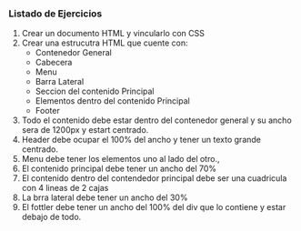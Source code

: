 ### Listado de Ejercicios

1. Crear un documento HTML y vincularlo con CSS
2. Crear una estrucutra HTML que cuente con:
    * Contenedor General
    * Cabecera
    * Menu
    * Barra Lateral
    * Seccion del contenido Principal
    * Elementos dentro del contenido Principal
    * Footer
3. Todo el contenido debe estar dentro del contenedor general y su ancho sera de 1200px
y estart centrado.
4. Header debe ocupar el 100% del ancho y tener un texto grande centrado.
5. Menu debe tener los elementos uno al lado del otro.,
6. El contenido principal debe tener un ancho del 70%
7. El contenido dentro del contendedor principal debe ser una cuadricula con 4 lineas de 2 cajas
8. La brra lateral debe tener un ancho del 30%
9. El fottler debe tener un ancho del 100% del div que lo contiene y estar debajo de todo.